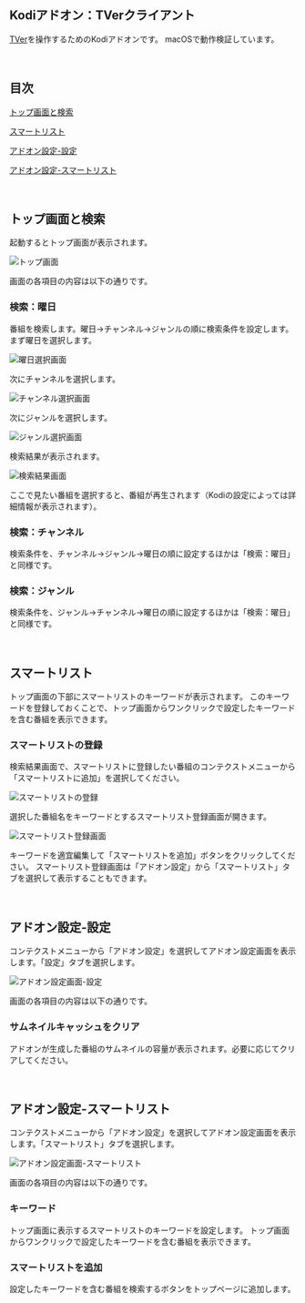 ## Kodiアドオン：TVerクライアント

[TVer](https://tver.jp)を操作するためのKodiアドオンです。
macOSで動作検証しています。

<br/>

## 目次

[トップ画面と検索](#トップ画面と検索)

[スマートリスト](#スマートリスト)

[アドオン設定-設定](#アドオン設定-設定)

[アドオン設定-スマートリスト](#アドオン設定-スマートリスト)

<br/>

## トップ画面と検索

起動するとトップ画面が表示されます。

![トップ画面](docs/images/1_トップ.png)

画面の各項目の内容は以下の通りです。

### 検索：曜日

番組を検索します。曜日→チャンネル→ジャンルの順に検索条件を設定します。まず曜日を選択します。

![曜日選択画面](docs/images/2_曜日選択.png)

次にチャンネルを選択します。

![チャンネル選択画面](docs/images/3_チャンネル選択.png)

次にジャンルを選択します。

![ジャンル選択画面](docs/images/4_ジャンル選択.png)

検索結果が表示されます。

![検索結果画面](docs/images/5_検索結果.png)

ここで見たい番組を選択すると、番組が再生されます（Kodiの設定によっては詳細情報が表示されます）。

### 検索：チャンネル

検索条件を、チャンネル→ジャンル→曜日の順に設定するほかは「検索：曜日」と同様です。

### 検索：ジャンル

検索条件を、ジャンル→チャンネル→曜日の順に設定するほかは「検索：曜日」と同様です。

<br/>

## スマートリスト

トップ画面の下部にスマートリストのキーワードが表示されます。
このキーワードを登録しておくことで、トップ画面からワンクリックで設定したキーワードを含む番組を表示できます。

### スマートリストの登録

検索結果画面で、スマートリストに登録したい番組のコンテクストメニューから「スマートリストに追加」を選択してください。

![スマートリストの登録](docs/images/6_コンテクストメニュー.png)

選択した番組名をキーワードとするスマートリスト登録画面が開きます。

![スマートリスト登録画面](docs/images/7_スマートリスト登録.png)

キーワードを適宜編集して「スマートリストを追加」ボタンをクリックしてください。
スマートリスト登録画面は「アドオン設定」から「スマートリスト」タブを選択して表示することもできます。

<br/>

## アドオン設定-設定

コンテクストメニューから「アドオン設定」を選択してアドオン設定画面を表示します。「設定」タブを選択します。

![アドオン設定画面-設定](docs/images/8_アドオン設定-設定.png)

画面の各項目の内容は以下の通りです。

### サムネイルキャッシュをクリア

アドオンが生成した番組のサムネイルの容量が表示されます。必要に応じてクリアしてください。

<br/>

## アドオン設定-スマートリスト

コンテクストメニューから「アドオン設定」を選択してアドオン設定画面を表示します。「スマートリスト」タブを選択します。

![アドオン設定画面-スマートリスト](docs/images/9_アドオン設定-スマートリスト.png)

画面の各項目の内容は以下の通りです。

### キーワード

トップ画面に表示するスマートリストのキーワードを設定します。
トップ画面からワンクリックで設定したキーワードを含む番組を表示できます。

### スマートリストを追加

設定したキーワードを含む番組を検索するボタンをトップページに追加します。
